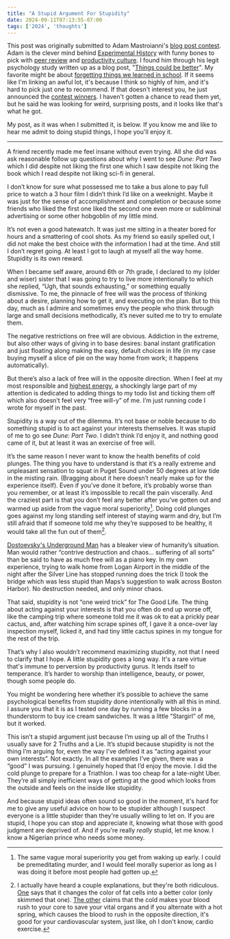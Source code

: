 ```yaml
---
title: "A Stupid Argument For Stupidity"
date: 2024-09-11T07:13:55-07:00
tags: ['2024', 'thoughts']
---
```


This post was originally submitted to Adam Mastroianni's [blog post contest](https://www.experimental-history.com/p/the-summer-2024-blog-post-competition). Adam is the clever mind behind [Experimental History](https://www.experimental-history.com/) with funny bones to pick with [peer review](https://www.experimental-history.com/p/the-rise-and-fall-of-peer-review) and [productivity culture](https://www.experimental-history.com/p/excuse-me-but-why-are-you-eating). I found him through his legit psychology study written up as a blog post, "[Things could be better](https://www.experimental-history.com/p/things-could-be-better)". My favorite might be about [forgetting things we learned in school](https://www.experimental-history.com/p/youll-forget-most-of-what-you-learn). If it seems like I'm linking an awful lot, it's because I think so highly of him, and it's hard to pick just one to recommend. If that doesn't interest you, he just announced the [contest winners](https://www.experimental-history.com/p/blog-extravaganza-the-winners). I haven't gotten a chance to read them yet, but he said he was looking for weird, surprising posts, and it looks like that's what he got.

My post, as it was when I submitted it, is below. If you know me and like to hear me admit to doing stupid things, I hope you'll enjoy it.

---

A friend recently made me feel insane without even trying. All she did was ask reasonable follow up questions about why I went to see *Dune: Part Two* which I did despite not liking the first one which I saw despite not liking the book which I read despite not liking sci-fi in general.

I don’t know for sure what possessed me to take a bus alone to pay full price to watch a 3 hour film I didn’t think I’d like on a weeknight. Maybe it was just for the sense of accomplishment and completion or because some friends who liked the first one liked the second one even more or subliminal advertising or some other hobgoblin of my little mind.

It’s not even a good hatewatch. It was just me sitting in a theater bored for hours and a smattering of cool shots. As my friend so easily spelled out, I did not make the best choice with the information I had at the time. And still I don’t regret going. At least I got to laugh at myself all the way home. Stupidity is its own reward.


When I became self aware, around 6th or 7th grade, I declared to my (older and wiser) sister that I was going to try to live more intentionally to which she replied, “Ugh, that sounds exhausting,” or something equally dismissive.  To me, the pinnacle of free will was the process of thinking about a desire, planning how to get it, and executing on the plan. But to this day, much as I admire and sometimes envy the people who think through large and small decisions methodically, it’s never suited me to try to emulate them.

The negative restrictions on free will are obvious. Addiction in the extreme, but also other ways of giving in to base desires: banal instant gratification and just floating along making the easy, default choices in life (in my case buying myself a slice of pie on the way home from work; it happens automatically).


But there’s also a lack of free will in the opposite direction. When I feel at my most responsible and [highest energy](../mood-tracking), a shockingly large part of my attention is dedicated to adding things to my todo list and ticking them off which also doesn’t feel very “free will-y” of me. I’m just running code I wrote for myself in the past.

Stupidity is a way out of the dilemma. It’s not base or noble because to do something stupid is to act against your interests themselves. It was stupid of me to go see *Dune: Part Two*. I didn’t think I’d enjoy it, and nothing good came of it, but at least it was an exercise of free will.

It’s the same reason I never want to know the health benefits of cold plunges. The thing you have to understand is that it’s a really extreme and unpleasant sensation to squat in Puget Sound under 50 degrees at low tide in the misting rain. (Bragging about it here doesn’t nearly make up for the experience itself). Even if you’ve done it before, it’s probably worse than you remember, or at least it’s impossible to recall the pain viscerally. And the craziest part is that you don’t feel any better after you’ve gotten out and warmed up aside from the vague moral superiority[^1]. Doing cold plunges goes against my long standing self interest of staying warm and dry, but I’m still afraid that if someone told me why they’re supposed to be healthy, it would take all the fun out of them[^2].

[^1]: The same vague moral superiority you get from waking up early. I could be premeditating murder, and I would feel morally superior as long as I was doing it before most people had gotten up.

[^2]: I actually have heard a couple explanations, but they're both ridiculous. [One](https://www.coldwatercollective.net/post/get-cold-to-stay-warm) says that it changes the color of fat cells into a better color (only skimmed that one). [The other](https://youtu.be/QsXM5uUbqLA) claims that the cold makes your blood rush to your core to save your vital organs and if you alternate with a hot spring, which causes the blood to rush in the opposite direction, it's good for your cardiovascular system, just like, oh I don't know, cardio exercise.

[Dostoevsky's Underground Man](https://gutenberg.org/cache/epub/600/pg600-images.html#chap08) has a bleaker view of humanity’s situation. Man would rather “contrive destruction and chaos… suffering of all sorts” than be said to have as much free will as a piano key. In my own experience, trying to walk home from Logan Airport in the middle of the night after the Silver Line has stopped running does the trick (I took the bridge which was less stupid than Maps’s suggestion to walk across Boston Harbor). No destruction needed, and only minor chaos.

That said, stupidity is not “one weird trick” for The Good Life. The thing about acting against your interests is that you often do end up worse off, like the camping trip where someone told me it was ok to eat a prickly pear cactus, and, after watching him scrape spines off, I gave it a once-over lay inspection myself, licked it, and had tiny little cactus spines in my tongue for the rest of the trip.

That’s why I also wouldn’t recommend maximizing stupidity, not that I need to clarify that I hope. A little stupidity goes a long way. It's a rare virtue that's immune to perversion by productivity gurus. It lends itself to temperance. It’s harder to worship than intelligence, beauty, or power, though some people do.

You might be wondering here whether it’s possible to achieve the same psychological benefits from stupidity done intentionally with all this in mind. I assure you that it is as I tested one day by running a few blocks in a thunderstorm to buy ice cream sandwiches. It was a little “Stargirl” of me, but it worked.

This isn’t a stupid argument just because I’m using up all of the Truths I usually save for 2 Truths and a Lie. It’s stupid because stupidity is not the thing I’m arguing for, even the way I’ve defined it as “acting against your own interests”. Not exactly. In all the examples I’ve given, there was a “good” I was pursuing. I genuinely hoped that I’d enjoy the movie. I did the cold plunge to prepare for a Triathlon. I was too cheap for a late-night Uber. They’re all simply inefficient ways of getting at the good which looks from the outside and feels on the inside like stupidity.

And because stupid ideas often sound so good in the moment, it's hard for me to give any useful advice on how to be stupider although I suspect everyone is a little stupider than they're usually willing to let on. If you are stupid, I hope you can stop and appreciate it, knowing what those with good judgment are deprived of. And if you're really *really* stupid, let me know. I know a Nigerian prince who needs some money.

